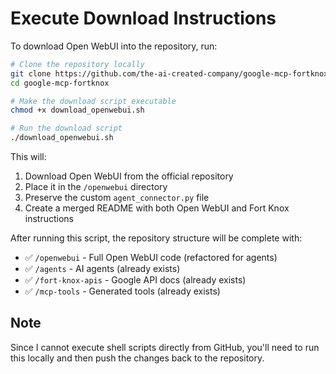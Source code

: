 # Execute Download Instructions

To download Open WebUI into the repository, run:

```bash
# Clone the repository locally
git clone https://github.com/the-ai-created-company/google-mcp-fortknox.git
cd google-mcp-fortknox

# Make the download script executable
chmod +x download_openwebui.sh

# Run the download script
./download_openwebui.sh
```

This will:
1. Download Open WebUI from the official repository
2. Place it in the `/openwebui` directory
3. Preserve the custom `agent_connector.py` file
4. Create a merged README with both Open WebUI and Fort Knox instructions

After running this script, the repository structure will be complete with:
- ✅ `/openwebui` - Full Open WebUI code (refactored for agents)
- ✅ `/agents` - AI agents (already exists)
- ✅ `/fort-knox-apis` - Google API docs (already exists)
- ✅ `/mcp-tools` - Generated tools (already exists)

## Note
Since I cannot execute shell scripts directly from GitHub, you'll need to run this locally and then push the changes back to the repository.
